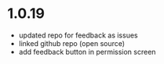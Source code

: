 # 1.0.19
- updated repo for feedback as issues
- linked github repo (open source)
- add feedback button in permission screen
